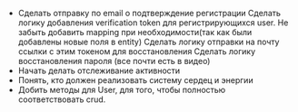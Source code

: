 - Сделать отправку по email о подтверждение регистрации
    Сделать логику добавления verification token для регистрирующихся user. Не забыть добавить mapping при необходимости(так как были добавлены новые поля в entity)
    Сделать логику отправки на почту ссылки с этим токеном для восстановления
    Сделать логику восстановления пароля
    (все почти есть в видео)
- Начать делать отслеживание активности
- Понять, кто должен реализовать систему сердец и энергии
- Добить методы для User, для того, чтобы полностью соответствовать crud.